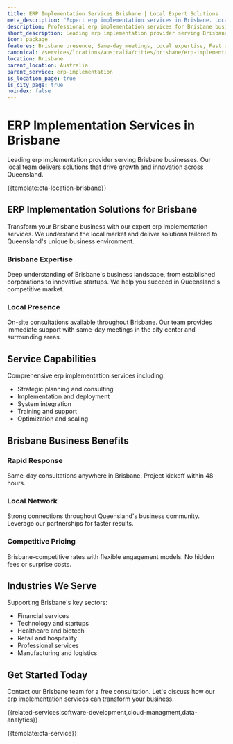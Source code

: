```yaml
---
title: ERP Implementation Services Brisbane | Local Expert Solutions
meta_description: "Expert erp implementation services in Brisbane. Local team, same-day consultations, proven results. Transform your business today."
description: Professional erp implementation services for Brisbane businesses
short_description: Leading erp implementation provider serving Brisbane and Queensland.
icon: package
features: Brisbane presence, Same-day meetings, Local expertise, Fast deployment, Competitive rates, Proven track record
canonical: /services/locations/australia/cities/brisbane/erp-implementation-brisbane.html
location: Brisbane
parent_location: Australia
parent_service: erp-implementation
is_location_page: true
is_city_page: true
noindex: false
---
```


# ERP Implementation Services in Brisbane

Leading erp implementation provider serving Brisbane businesses. Our local team delivers solutions that drive growth and innovation across Queensland.

{{template:cta-location-brisbane}}

## ERP Implementation Solutions for Brisbane

Transform your Brisbane business with our expert erp implementation services. We understand the local market and deliver solutions tailored to Queensland's unique business environment.

### Brisbane Expertise

Deep understanding of Brisbane's business landscape, from established corporations to innovative startups. We help you succeed in Queensland's competitive market.

### Local Presence

On-site consultations available throughout Brisbane. Our team provides immediate support with same-day meetings in the city center and surrounding areas.

## Service Capabilities

Comprehensive erp implementation services including:
- Strategic planning and consulting
- Implementation and deployment
- System integration
- Training and support
- Optimization and scaling

## Brisbane Business Benefits

### Rapid Response
Same-day consultations anywhere in Brisbane. Project kickoff within 48 hours.

### Local Network
Strong connections throughout Queensland's business community. Leverage our partnerships for faster results.

### Competitive Pricing
Brisbane-competitive rates with flexible engagement models. No hidden fees or surprise costs.

## Industries We Serve

Supporting Brisbane's key sectors:
- Financial services
- Technology and startups
- Healthcare and biotech
- Retail and hospitality
- Professional services
- Manufacturing and logistics

## Get Started Today

Contact our Brisbane team for a free consultation. Let's discuss how our erp implementation services can transform your business.

{{related-services:software-development,cloud-managment,data-analytics}}

{{template:cta-service}}
